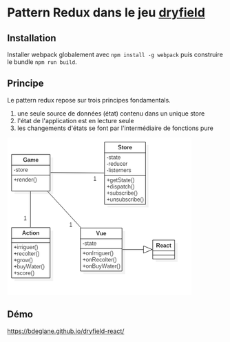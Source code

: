 # Pattern Redux dans le jeu [dryfield](https://github.com/bdeglane/dryfield)

## Installation
Installer webpack globalement avec ```npm install -g webpack``` puis construire le bundle ```npm run build```.

## Principe
Le pattern redux repose sur trois principes fondamentals.
 1. une seule source de données (état) contenu dans un unique store
 2. l'état de l'application est en lecture seule
 3. les changements d'états se font par l'intermédiaire de fonctions pure

![class](/doc/schema/dryfield-react.png)

## Démo

https://bdeglane.github.io/dryfield-react/
